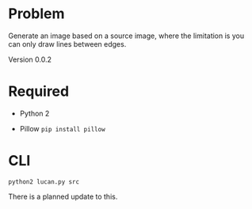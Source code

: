 
Problem
=======

Generate an image based on a source image, where the limitation is you can only
draw lines between edges.

Version 0.0.2

Required
========

- Python 2

- Pillow
  `pip install pillow`

CLI
===

`python2 lucan.py src`

There is a planned update to this.
